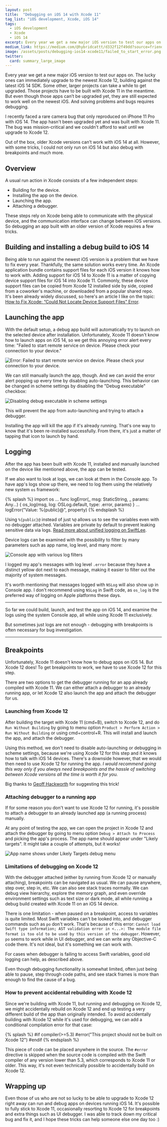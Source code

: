 ```yaml
---
layout: post
title:  "Debugging on iOS 14 with Xcode 11"
tag_list: "iOS development, Xcode, iOS 14"
tags: 
  - iOS development 
  - Xcode 
  - iOS 14
excerpt: Every year we get a new major iOS version to test our apps on. Some apps can't be upgraded to Xcode 12 right away, but they are still expected to work well on iOS 14. With some tricks, we can not only run on iOS 14 but also debug with breakpoints and much more.
medium_link: https://medium.com/@hybridcattt/d332f12f49dd?source=friends_link&sk=89454bc213ad54dd3fb773f5f19e3057
image: /assets/posts/debugging-ios14-xcode11/failed_to_start_error.png
twitter: 
  card: summary_large_image
---
```


Every year we get a new major iOS version to test our apps on. 
The lucky ones can immediately upgrade to the newest Xcode 12, building against the latest iOS 14 SDK. 
Some other, larger projects can take a while to get upgraded. 
Those projects have to be built with Xcode 11 in the meantime. 
But even though those apps can’t be upgraded yet, they are still expected to work well on the newest iOS. And solving problems and bugs requires debugging.

I recently faced a rare camera bug that only reproduced on iPhone 11 Pro with iOS 14. 
The app hasn't been upgraded yet and was built with Xcode 11.
The bug was mission-critical and we couldn't afford to wait until we upgrade to Xcode 12.

Out of the box, older Xcode versions can’t work with iOS 14 at all. However, with some tricks, I could not only run on iOS 14 but also debug with breakpoints and much more.

## Overview

A usual run action in Xcode consists of a few independent steps:
- Building for the device.
- Installing the app on the device.
- Launching the app.
- Attaching a debugger.

These steps rely on Xcode being able to communicate with the physical device, and the communication interface can change between iOS versions.
So debugging an app built with an older version of Xcode requires a few tricks. 

## Building and installing a debug build to iOS 14

Being able to run against the newest iOS version is a problem that we have to fix every year. Thankfully, the same solution works every time.
An Xcode application bundle contains support files for each iOS version it knows how to work with.
Adding support for iOS 14 to Xcode 11 is a matter of copying device support files for iOS 14 into Xcode 11. 
Commonly, these device support files can be copied from Xcode 12 installed side by side, copied from a coworker's machine, 
or downloaded from a popular shared repo.  
It's been already widely discussed, so here's an article I like on the topic: [How to Fix Xcode: “Could Not Locate Device Support Files” Error](https://faizmokhtar.com/posts/how-to-fix-xcode-could-not-locate-device-support-files-error-without-updating-your-xcode/).

## Launching the app

With the default setup, a debug app build will automatically try to launch on the selected device after installation. 
Unfortunately, Xcode 11 doesn't know how to launch apps on iOS 14, so we get this annoying error alert every time: 
"Failed to start remote service on device. Please check your connection to your device."

![Error: Failed to start remote service on device. Please check your connection to your device.](/assets/posts/debugging-ios14-xcode11/failed_to_start_error.png)

We can still manually launch the app, though. 
And we can avoid the error alert popping up every time by disabling auto-launching.
This behavior can be changed in scheme settings by disabling the "Debug executable" checkbox:

![Disabling debug executable in scheme settings](/assets/posts/debugging-ios14-xcode11/scheme_settings_disable_debug.png)

This will prevent the app from auto-launching and trying to attach a debugger.

Installing the app will kill the app if it's already running. That's one way to know that it's been re-installed successfully. 
From there, it's just a matter of tapping that icon to launch by hand.

## Logging 

After the app has been built with Xcode 11, installed and manually launched on the device like mentioned above, the app can be tested.

If we also want to look at logs, we can look at them in the Console app. 
To have app's logs show up there, we need to log them using the relatively new system `os` framework:

{% splash %}
import os
...
func logError(_ msg: StaticString, _ params: Any...) {
    os_log(msg, log: OSLog.default, type: .error, params)
}
...
logError("Value: %{public}@", property)
{% endsplash %}

Using `%{public}@` instead of just `%@` allows us to see the variables even with no debugger attached. 
Variables are private by default to prevent leaking sensitive data via logs.
[Read more about unified logging on SwiftLee](https://www.avanderlee.com/workflow/oslog-unified-logging/).

Device logs can be examined with the possibility to filter by many parameters such as app name, log level, and many more:

![Console app with various log filters](/assets/posts/debugging-ios14-xcode11/console_filters2.png)

I logged my app's messages with log level `.error` because they have a distinct yellow dot next to each message, making it easier to filter out the majority of system messages.

It's worth mentioning that messages logged with `NSLog` will also show up in Console app. 
I don't recommend using `NSLog` in Swift code, as `os_log` is the preferred way of logging on Apple platforms these days.

---

So far we could build, launch, and test the app on iOS 14, and examine the logs using the system Console app, all while using Xcode 11 exclusively.

But sometimes just logs are not enough - debugging with breakpoints is often necessary for bug investigation. 

---

## Breakpoints

Unfortunately, Xcode 11 doesn't know how to debug apps on iOS 14. But Xcode 12 does! 
To get breakpoints to work, we have to use Xcode 12 for this step. 

There are two options to get the debugger running for an app already compiled with Xcode 11. 
We can either attach a debugger to an already running app, or let Xcode 12 also launch the app and attach the debugger for us.

### Launching from Xcode 12

After building the target with Xcode 11 (cmd+B), switch to Xcode 12, and do `Run Without Building`
by going to menu option `Product > Perform Action > Run Without Building` or using cmd+control+R.
This will install and launch the app, and attach the debugger. 

Using this method, we don't need to disable auto-launching or debugging in scheme settings, 
because we're using Xcode 12 for this step and it knows how to talk with iOS 14 devices. 
There's a downside however, that we would then need to use Xcode 12 for running the app. 
_I would recommend going this way only if you always need breakpoints and the hassle of switching between Xcode versions all the time is worth it for you._

Big thanks to [Geoff Hackworth](https://twitter.com/geoffhackworth) for suggesting this trick!

### Attaching debugger to a running app

If for some reason you don't want to use Xcode 12 for running, 
it's possible to attach a debugger to an already launched app (a running process) manually.

At any point of testing the app, we can open the project in Xcode 12 and attach the debugger 
by going to menu option `Debug > Attach to Process` and picking the app's process.
The app name should appear under "Likely targets". It might take a couple of attempts, but it works!

![App name shows under Likely Targets debug menu](/assets/posts/debugging-ios14-xcode11/debugger_likely_targets.png)

### Limitations of debugging on Xcode 12

With the debugger attached (either by running from Xcode 12 or manually attaching), breakpoints can be navigated as usual. 
We can pause anywhere, step over, step in, etc. We can also see stack traces normally.
We can debug view hierarchy, explore the memory graph, and even override environment settings such as text size or dark mode, 
all while running a debug build created with Xcode 11 on an iOS 14 device.

There is one limitation - when paused on a breakpoint, access to variables is quite limited. 
Most Swift variables can't be looked into, and debugger commands such as `po` don't work. 
That's because of this error: `Cannot load Swift type information; AST validation error in <...>: The module file format is too old to be used by this version of the debugger`.
However, `po` seems to work while in UI debugger, and we can write any Objective-C code there. It's not ideal, but it's something we can work with. 

For cases when debugger is failing to access Swift variables, good old logging can help, as described above. 

Even though debugging functionality is somewhat limited, often just being able to pause, step through code paths, and see stack frames is more than enough to find the cause of a bug.

### How to prevent accidental rebuilding with Xcode 12

Since we're building with Xcode 11, but running and debugging on Xcode 12, we might accidentally rebuild on Xcode 12 and end up testing a very different build of the app than originally intended. 
To avoid accidentally building with Xcode 12 while it's used for debugging, we can add a conditional compilation error for that case: 

{% splash %}
#if compiler(>=5.3)
#error("This project should not be built on Xcode 12")
#endif
{% endsplash %}

This piece of code can be placed anywhere in the source. The `#error` directive is skipped when the source code is compiled with the Swift compiler of any version lower than 5.3, which corresponds to Xcode 11 or older.
This way, it's not even technically possible to accidentally build on Xcode 12.  

## Wrapping up

Even those of us who are not so lucky to be able to upgrade to Xcode 12 right away can run and debug apps on devices running iOS 14. 
It's possible to fully stick to Xcode 11, occasionally resorting to Xcode 12 for breakpoints and extra things such as UI debugger. 
I was able to track down my critical bug and fix it, and I hope these tricks can help someone else one day too :)
